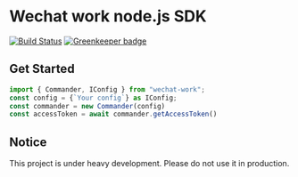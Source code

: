 # Wechat work node.js SDK

[![Build Status](https://travis-ci.org/bgdsh/wechat-work-nodejs-sdk.svg?branch=master)](https://travis-ci.org/bgdsh/wechat-work-nodejs-sdk) [![Greenkeeper badge](https://badges.greenkeeper.io/bgdsh/wechat-work-nodejs-sdk.svg)](https://greenkeeper.io/)

## Get Started

```typescript
import { Commander, IConfig } from "wechat-work";
const config = {`Your config`} as IConfig;
const commander = new Commander(config)
const accessToken = await commander.getAccessToken()
```

## Notice

This project is under heavy development. Please do not use it in production.
